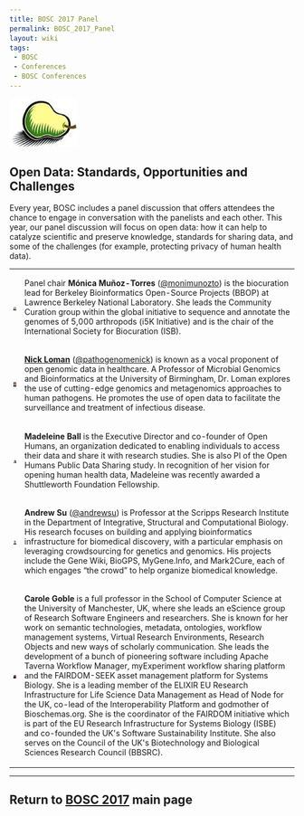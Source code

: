 ```yaml
---
title: BOSC 2017 Panel
permalink: BOSC_2017_Panel
layout: wiki
tags:
 - BOSC
 - Conferences
 - BOSC Conferences
---
```


<img src="Pear.png" title="BOSC logo" width="120" />

## Open Data: Standards, Opportunities and Challenges

Every year, BOSC includes a panel discussion that offers attendees the
chance to engage in conversation with the panelists and each other. This
year, our panel discussion will focus on open data: how it can help to
catalyze scientific and preserve knowledge, standards for sharing data,
and some of the challenges (for example, protecting privacy of human
health data).

<table>
<tbody>
<tr class="odd">
<td>
<img src="monica-munoz-torres.jpg" title="Mónica Muñoz-Torres"
width="120" />
</td>
<td><p>Panel chair <strong>Mónica Muñoz-Torres</strong> (<a
href="https://twitter.com/monimunozto">@monimunozto</a>) is the
biocuration lead for Berkeley Bioinformatics Open-Source Projects (BBOP)
at Lawrence Berkeley National Laboratory. She leads the Community
Curation group within the global initiative to sequence and annotate the
genomes of 5,000 arthropods (i5K Initiative) and is the chair of the
International Society for Biocuration (ISB).</p></td>
</tr>
<tr class="even">
<td>
<img src="NickLoman.jpg" title="Nick Loman" width="120" />
</td>
<td><p><strong><a href="http://lab.loman.net/about/">Nick
Loman</a></strong> (<a
href="https://twitter.com/pathogenomenick">@pathogenomenick</a>) is
known as a vocal proponent of open genomic data in healthcare. A
Professor of Microbial Genomics and Bioinformatics at the University of
Birmingham, Dr. Loman explores the use of cutting-edge genomics and
metagenomics approaches to human pathogens. He promotes the use of open
data to facilitate the surveillance and treatment of infectious
disease.</p></td>
</tr>
<tr class="odd">
<td>
<img src="Madeleine-Ball.jpg" title="Madeleine Ball" width="120" />
</td>
<td><p><strong>Madeleine Ball</strong> is the Executive Director and
co-founder of Open Humans, an organization dedicated to enabling
individuals to access their data and share it with research studies. She
is also PI of the Open Humans Public Data Sharing study. In recognition
of her vision for opening human health data, Madeleine was recently
awarded a Shuttleworth Foundation Fellowship.</p></td>
</tr>
<tr class="even">
<td>
<img src="andrew-su.jpg" title="Andrew Su" width="120" />
</td>
<td><p><strong>Andrew Su</strong> (<a
href="https://twitter.com/andrewsu">@andrewsu</a>) is Professor at the
Scripps Research Institute in the Department of Integrative, Structural
and Computational Biology. His research focuses on building and applying
bioinformatics infrastructure for biomedical discovery, with a
particular emphasis on leveraging crowdsourcing for genetics and
genomics. His projects include the Gene Wiki, BioGPS, MyGene.Info, and
Mark2Cure, each of which engages “the crowd” to help organize biomedical
knowledge.</p></td>
</tr>
<tr class="odd">
<td>
<img src="carole-goble.jpg" title="Carole Goble" width="120" />
</td>
<td><p><strong>Carole Goble</strong> is a full professor in the School
of Computer Science at the University of Manchester, UK, where she leads
an eScience group of Research Software Engineers and researchers. She is
known for her work on semantic technologies, metadata, ontologies,
workflow management systems, Virtual Research Environments, Research
Objects and new ways of scholarly communication. She leads the
development of a bunch of pioneering software including Apache Taverna
Workflow Manager, myExperiment workflow sharing platform and the
FAIRDOM-SEEK asset management platform for Systems Biology. She is a
leading member of the ELIXIR EU Research Infrastructure for Life Science
Data Management as Head of Node for the UK, co-lead of the
Interoperability Platform and godmother of Bioschemas.org. She is the
coordinator of the FAIRDOM initiative which is part of the EU Research
Infrastructure for Systems Biology (ISBE) and co-founded the UK's
Software Sustainability Institute. She also serves on the Council of the
UK's Biotechnology and Biological Sciences Research Council
(BBSRC).</p></td>
</tr>
</tbody>
</table>

------------------------------------------------------------------------

## Return to [BOSC 2017](BOSC_2017 "wikilink") main page
